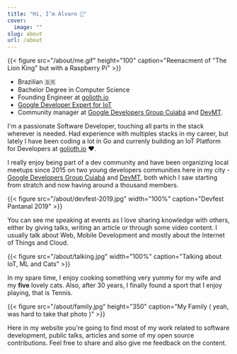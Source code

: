 ```yaml
---
title: "Hi, I’m Alvaro 👋"
cover:
  image: ""
slug: about
url: /about
---
```


{{< figure src="/about/me.gif" height="100" caption="Reenacment of \"The Lion King\" but with a Raspberry Pi" >}}

- Brazilian 🇧🇷
- Bachelor Degree in Computer Science
- Founding Engineer at [golioth.io](https://golioth.io)
- [Google Developer Expert for IoT](https://developers.google.com/community/experts/directory/profile/profile-alvaro_viebrantz)
- Community manager at [Google Developers Group Cuiabá](https://meetup.com/gdgcuiaba) and [DevMT](https://meetup.com/devmatogrosso).

I'm a passionate Software Developer, touching all parts in the stack wherever is needed. Had experience with multiples stacks in my career, but lately I have been coding a lot in Go and currenly building an IoT Platform for Developers at [golioth.io](golioth.io) ❤️.

I really enjoy being part of a dev community and have been organizing local meetups since 2015 on two young developers communities here in my city - [Google Developers Group Cuiabá](https://meetup.com/gdgcuiaba) and [DevMT](https://meetup.com/devmatogrosso), both which I saw starting from stratch and now having around a thousand members.

{{< figure src="/about/devfest-2019.jpg" width="100%" caption="Devfest Pantanal 2019" >}}

You can see me speaking at events as I love sharing knowledge with others, either by giving talks, writing an article or through some video content. I usually talk about Web, Mobile Development and mostly about the Internet of Things and Cloud.

{{< figure src="/about/talking.jpg" width="100%" caption="Talking about IoT, ML and Cats" >}}

In my spare time, I enjoy cooking something very yummy for my wife and my **five** lovely cats. Also, after 30 years, I finally found a sport that I enjoy playing, that is Tennis.

{{< figure src="/about/family.jpg" height="350" caption="My Family ( yeah, was hard to take that photo )" >}}

Here in my website you're going to find most of my work related to software development, public talks, articles and some of my open source contributions. Feel free to share and also give me feedback on the content.
